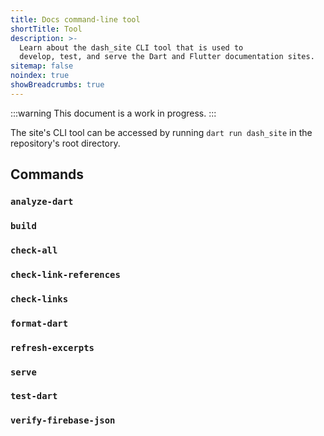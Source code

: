 ```yaml
---
title: Docs command-line tool
shortTitle: Tool
description: >-
  Learn about the dash_site CLI tool that is used to
  develop, test, and serve the Dart and Flutter documentation sites.
sitemap: false
noindex: true
showBreadcrumbs: true
---
```


:::warning
This document is a work in progress.
:::

The site's CLI tool can be accessed by running
`dart run dash_site` in the repository's root directory.

## Commands

### `analyze-dart`

### `build`

### `check-all`

### `check-link-references`

### `check-links`

### `format-dart`

### `refresh-excerpts`

### `serve`

### `test-dart`

### `verify-firebase-json`
